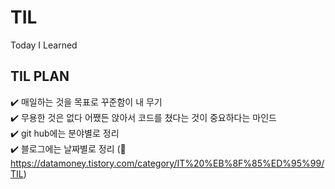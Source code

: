 # TIL
Today I Learned

## TIL PLAN
:heavy_check_mark: 매일하는 것을 목표로 꾸준함이 내 무기  
:heavy_check_mark: 무용한 것은 없다 어쨌든 앉아서 코드를 쳤다는 것이 중요하다는 마인드  
:heavy_check_mark: git hub에는 분야별로 정리  
:heavy_check_mark: 블로그에는 날짜별로 정리 (:link: https://datamoney.tistory.com/category/IT%20%EB%8F%85%ED%95%99/TIL)
